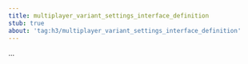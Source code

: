 ```yaml
---
title: multiplayer_variant_settings_interface_definition
stub: true
about: 'tag:h3/multiplayer_variant_settings_interface_definition'
---
```

...
